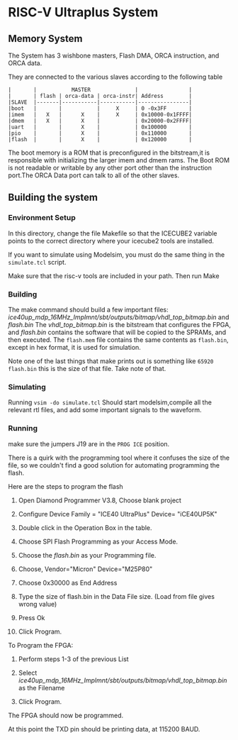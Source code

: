 
# RISC-V Ultraplus System


## Memory System

The System has 3 wishbone masters, Flash DMA, ORCA instruction, and ORCA data.

They are connected to the various slaves according to the following table

    |       |           MASTER              |                |
    |       | flash | orca-data | orca-instr| Address        |
    |SLAVE  |-------|-----------|-----------|----------------|
    |boot   |       |           |     X     | 0 -0x3FF       |
    |imem   |   X   |      X    |     X     | 0x10000-0x1FFFF|
    |dmem   |   X   |      X    |           | 0x20000-0x2FFFF|
    |uart   |       |      X    |           | 0x100000       |
    |pio    |       |      X    |           | 0x110000       |
    |flash  |       |      X    |           | 0x120000       |


The boot memory is a ROM that is preconfigured in the bitstream,it is responsible with initializing the
larger imem and dmem rams. The Boot ROM is not readable or writable by any other port other than
the instruction port.The ORCA Data port can talk to all of the other slaves.

## Building the system

### Environment Setup

In this directory, change the file Makefile so that the ICECUBE2 variable points to the correct
directory where your icecube2 tools are installed.

If you want to simulate using Modelsim, you must do the same thing in the `simulate.tcl` script.

Make sure that the risc-v tools are included in your path.
Then run Make

### Building

The make command should build a few important files: *ice40up\_mdp\_16MHz\_Implmnt/sbt/outputs/bitmap/vhdl\_top\_bitmap.bin* and *flash.bin*
The *vhdl_top_bitmap.bin* is the bitstream that configures the FPGA, and
*flash.bin* contains the software that will be copied to the SPRAMs, and then executed.
The `flash.mem` file contains the same contents as `flash.bin`, except in hex format, it is
used for simulation.

Note one of the last things that make prints out is something like `65920 flash.bin` this is
the size of that file. Take note of that.

### Simulating

Running `vsim -do simulate.tcl` Should start modelsim,compile all the relevant rtl files,
and add some important signals to the waveform.

### Running

make sure the jumpers J19 are in the `PROG ICE` position.

There is a quirk with the programming tool where it confuses the size of the file, so we couldn't find a
good solution for automating programming the flash.

Here are the steps to program the flash

1. Open Diamond Programmer V3.8, Choose blank project

2. Configure Device Family = "ICE40 UltraPlus" Device= "iCE40UP5K"

3. Double click in the Operation Box in the table.

4. Choose SPI Flash Programming as your Access Mode.

5. Choose the *flash.bin* as your Programming file.

6. Choose, Vendor="Micron" Device="M25P80"

7. Choose 0x30000 as End Address

8. Type the size of flash.bin in the Data File size. (Load from file gives wrong value)

9. Press Ok

10. Click Program.


To Program the FPGA:

1. Perform steps 1-3 of the previous List

2. Select *ice40up\_mdp\_16MHz\_Implmnt/sbt/outputs/bitmap/vhdl\_top\_bitmap.bin* as the Filename

3. Click Program.


The FPGA should now be programmed.

At this point the TXD pin should be printing data, at 115200 BAUD.
